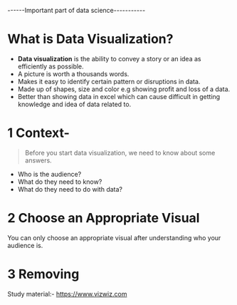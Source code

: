 ------Important part of data science-----------

# What is Data Visualization?
- **Data visualization** is the ability to convey a story or an idea as efficiently as possible.
- A picture is worth a thousands words.
- Makes it easy to identify certain pattern or disruptions in data.
- Made up of shapes, size and color e.g showing profit and loss of a data. 
- Better than showing data in excel which can cause difficult in getting knowledge and idea of data related to.

# 1 Context-
> Before you start data visualization, we need to know about some answers.

- Who is the audience?
- What do they need to know?
- What do they need to do with data?

# 2 Choose an Appropriate Visual
You can only choose an appropriate visual after understanding who your audience is.

# 3 Removing 
Study material:- https://www.vizwiz.com
